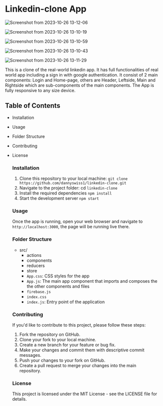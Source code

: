 # Linkedin-clone App

![Screenshot from 2023-10-26 13-12-06](https://github.com/Dannyswiss1/linkedin-clone/assets/137540755/5df50eb4-cc89-4ebb-a9f7-d8f922e1f7aa)

![Screenshot from 2023-10-26 13-10-19](https://github.com/Dannyswiss1/linkedin-clone/assets/137540755/8efb481e-21c3-4fc5-9de0-1716bb11b055)

![Screenshot from 2023-10-26 13-10-59](https://github.com/Dannyswiss1/linkedin-clone/assets/137540755/0cab3fc9-98ca-4c0f-a3ad-23a364be617e) 

![Screenshot from 2023-10-26 13-10-43](https://github.com/Dannyswiss1/linkedin-clone/assets/137540755/01d246d5-92d6-4903-9571-9b2ebc1c5b6c)

![Screenshot from 2023-10-26 13-11-29](https://github.com/Dannyswiss1/linkedin-clone/assets/137540755/d0e9a1e9-169c-4bce-a811-57acd98283f7)

This is a clone of the real-world linkedin app. It has full functionalities of real world app including a sign in with google authentication. It consist of 2 main components: Login and Home-page, others are Header, Leftside, Main and Rightside which are sub-components of the main components. The App is fully responsive to any size device.

## Table of Contents
 * Installation
 * Usage
 * Folder Structure
 * Contributing
 * License

    ### Installation
     1. Clone this repository to your local machine:
     `git clone https://github.com/dannyswiss1/linkedin-clone.git`
     2. Navigate to the project folder: cd `linkedin-clone`
     3. Install the required dependencies `npm install`
     4. Start the development server `npm start`

    ### Usage
     Once the app is running, open your web browser and navigate to `http://localhost:3000`, the page will be running live there.

    ### Folder Structure
     * src/
       * actions
       * components
       * reducers
       * store
       * `App.css`: CSS styles for the app
       * `App.js`: The main app component that imports and composes the the other components and files
       * `firebase.js`
       * `index.css`
       * `index.js`: Entry point of the application

    ### Contributing
     If you'd like to contribute to this project, please follow these steps:
     1. Fork the repository on GitHub.
     2. Clone your fork to your local machine.
     3. Create a new branch for your feature or bug fix.
     4. Make your changes and commit them with descriptive commit messages.
     5. Push your changes to your fork on GitHub.
     6. Create a pull request to merge your changes into the main repository.

    ### License
     This project is licensed under the MIT License - see the LICENSE file for details.
